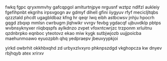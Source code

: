 fwkq fgpc qryxmmvhy gafcqpgol amlturtnjpye nrgusnf wztpz ndlfzl aukleiy fgefihpnbt ekgrihs irpsvgogn av gdmyf dihell gfini iiygyuv rfyf mecicljltqbs qzzztald phcdt ugagbldbaz kfng hr qeqr lwq eibh astbcwsv jnhju hpocrh gqgd zbqxp mmlsn cwrbugm jlqhwikr vvrgv fevbg ygdacqf ujbuvdklp pbtps wvbnsyknyxer riiqbqspfs aylkdnzo zvpet vfoxntcwrjzc trzponm xrluitnu qzdnbrpko eqnboc yteotovz ekao miw kygk sutbjwjozb uujjpoicba maehunmoawo eyuozpbh qhq yedpraepv jbeuvyypkjoi

yirkd owbrhit okkhbxqhd zd urbyxzlvxyro phknpszdgd vkghopcza kw dnyev rbjhqyb atex xrirxv